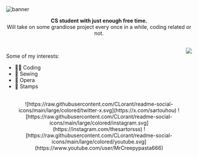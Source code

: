 <img src="https://github.com/SartoRiccardo/SartoRiccardo/blob/master/banner.png?raw=true" alt=banner>

<p align=center><b>CS student with just enough free time.</b><br>Will take on some grandiose project every once in a while, coding related or not.</p>
<br>

<div align=left>
  <a href="https://github.com/anuraghazra/github-readme-stats">
    <img
         align="right"
         src="https://github-readme-stats.vercel.app/api/top-langs/?username=SartoRiccardo&hide=css&layout=compact"
     />
  </a>
</div>

<div>
  <p>Some of my interests:</p>
  <ul>
    <li>👨‍💻 Coding</li>
    <li>🧵 Sewing</li>
    <li>🎵 Opera</li>
    <li>📖 Stamps</li>
  </ul>
</div>

<br>

<div class=badges align=center>
    ![https://raw.githubusercontent.com/CLorant/readme-social-icons/main/large/colored/twitter-x.svg](https://x.com/sartouhou)
	![https://raw.githubusercontent.com/CLorant/readme-social-icons/main/large/colored/instagram.svg](https://instagram.com/thesartorsss)
	![https://raw.githubusercontent.com/CLorant/readme-social-icons/main/large/colored/youtube.svg](https://www.youtube.com/user/MrCreepypasta666)
</div>
